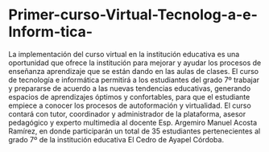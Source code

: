 # Primer-curso-Virtual-Tecnolog-a-e-Inform-tica-
La implementación del curso virtual en la institución educativa es una oportunidad que ofrece la institución para mejorar y ayudar los procesos de enseñanza aprendizaje que se están dando en las aulas de clases.  El curso de tecnología e informática permitirá a los estudiantes del grado 7º trabajar y prepararse de acuerdo a las nuevas tendencias educativas, generando espacios de aprendizajes óptimos y confortables, para que el estudiante empiece a conocer los procesos de autoformación y virtualidad. El curso contará con tutor, coordinador y administrador de la plataforma, asesor pedagógico y experto multimedia al docente Esp. Argemiro Manuel Acosta Ramírez, en donde participarán un total de 35 estudiantes pertenecientes al grado 7º de la institución educativa El Cedro de Ayapel Córdoba. 
